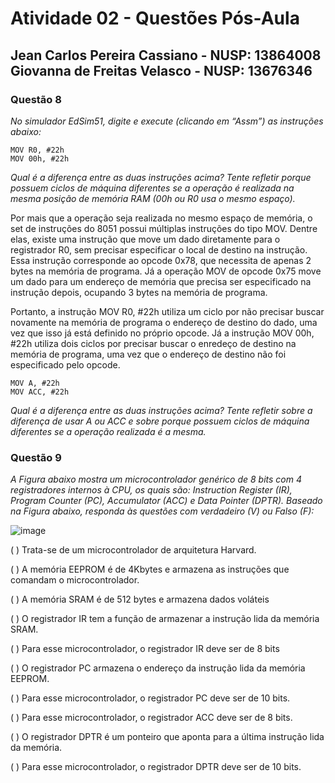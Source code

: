 # Atividade 02 - Questões Pós-Aula

## Jean Carlos Pereira Cassiano - NUSP: 13864008 <br> Giovanna de Freitas Velasco - NUSP: 13676346

### Questão 8

*No simulador EdSim51, digite e execute (clicando em “Assm”) as instruções abaixo:*

``` 
MOV R0, #22h
MOV 00h, #22h
```

*Qual é a diferença entre as duas instruções acima? Tente refletir porque possuem ciclos de máquina diferentes se a operação é realizada na mesma posição de memória RAM (00h ou R0 usa o mesmo espaço).*

Por mais que a operação seja realizada no mesmo espaço de memória, o set de instruções do 8051 possui múltiplas instruções do tipo MOV. Dentre elas, existe uma instrução que move um dado diretamente para o registrador R0, sem precisar especificar o local de destino na instrução. Essa instrução corresponde ao opcode 0x78, que necessita de apenas 2 bytes na memória de programa. Já a operação MOV de opcode 0x75 move um dado para um endereço de memória que precisa ser especificado na instrução depois, ocupando 3 bytes na memória de programa.

Portanto, a instrução MOV R0, #22h utiliza um ciclo por não precisar buscar novamente na memória de programa o endereço de destino do dado, uma vez que isso já está definido no próprio opcode. Já a instrução MOV 00h, #22h utiliza dois ciclos por precisar buscar o enredeço de destino na memória de programa, uma vez que o endereço de destino não foi especificado pelo opcode.

``` 
MOV A, #22h
MOV ACC, #22h
```

*Qual é a diferença entre as duas instruções acima? Tente refletir sobre a diferença de usar A ou ACC e sobre porque possuem ciclos de máquina diferentes se a operação realizada é a mesma.*


### Questão 9

*A Figura abaixo mostra um microcontrolador genérico de 8 bits com 4 registradores internos à CPU, os quais são: Instruction Register (IR), Program Counter (PC), Accumulator (ACC) e Data Pointer (DPTR). Baseado na Figura abaixo, responda às questões com verdadeiro (V) ou Falso (F):*

![image](https://github.com/user-attachments/assets/643e832e-23f2-4457-9fc3-d2ce9b168872)

( ) Trata-se de um microcontrolador de arquitetura Harvard.

( ) A memória EEPROM é de 4Kbytes e armazena as instruções que comandam o
microcontrolador.

( ) A memória SRAM é de 512 bytes e armazena dados voláteis

( ) O registrador IR tem a função de armazenar a instrução lida da memória SRAM.

( ) Para esse microcontrolador, o registrador IR deve ser de 8 bits

( ) O registrador PC armazena o endereço da instrução lida da memória EEPROM.

( ) Para esse microcontrolador, o registrador PC deve ser de 10 bits.

( ) Para esse microcontrolador, o registrador ACC deve ser de 8 bits.

( ) O registrador DPTR é um ponteiro que aponta para a última instrução lida da
memória.

( ) Para esse microcontrolador, o registrador DPTR deve ser de 10 bits.


